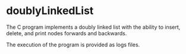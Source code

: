 # doublyLinkedList

The C program implements a doubly linked list with the ability to insert, delete, and print nodes forwards and backwards.

The execution of the program is provided as logs files. 